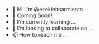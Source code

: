 - 👋 Hi, I’m @ezekieltsarmiento
- 👀 Coming Soon!
- 🌱 I’m currently learning ...
- 💞️ I’m looking to collaborate on ...
- 📫 How to reach me ...

<!---
ezekieltsarmiento/ezekieltsarmiento is a ✨ special ✨ repository because its `README.md` (this file) appears on your GitHub profile.
You can click the Preview link to take a look at your changes.
--->
